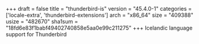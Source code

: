 +++
draft = false
title = "thunderbird-is"
version = "45.4.0-1"
categories = ['locale-extra', 'thunderbird-extensions']
arch = "x86_64"
size = "409388"
usize = "482670"
sha1sum = "18fd6e83f1babf49402740858e5aa0e99c211275"
+++
Icelandic language support for Thunderbird